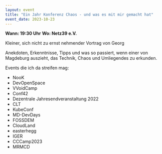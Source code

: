 ```yaml
---
layout: event
title: "Ein Jahr Konferenz Chaos - und was es mit mir gemacht hat"
event_date: 2023-10-23
---
```


**Wann: 19:30 Uhr**
**Wo: Netz39 e.V.**

Kleiner, sich nicht zu ernst nehmender Vortrag von Georg

Anekdoten, Erkenntnisse, Tipps und was so passiert, wenn einer von Magdeburg auszieht, das Technik, Chaos und Umliegendes zu erkunden.

Events die ich da streifen mag:

* NooK
* DevOpenSpace
* VVoidCamp
* Conf42
* Dezentrale Jahresendveranstaltung 2022
* CLT
* KubeConf
* MD-DevDays
* FOSSDEM
* CloudLand
* easterhegg
* IGER
* CCCamp2023
* MRMCD
